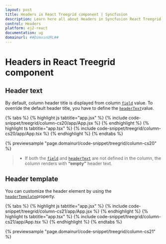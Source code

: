 ```yaml
---
layout: post
title: Headers in React Treegrid component | Syncfusion
description: Learn here all about Headers in Syncfusion React Treegrid component of Syncfusion Essential JS 2 and more.
control: Headers 
platform: ej2-react
documentation: ug
domainurl: ##DomainURL##
---
```


# Headers in React Treegrid component

## Header text

By default, column header title is displayed from column [`field`](https://ej2.syncfusion.com/react/documentation/api/treegrid/column#field) value. To override the default header title, you have to define the [`headerText`](https://ej2.syncfusion.com/react/documentation/api/treegrid/column#headertext)value.

{% tabs %}
{% highlight js tabtitle="app.jsx" %}
{% include code-snippet/treegrid/column-cs20/app/App.jsx %}
{% endhighlight %}
{% highlight ts tabtitle="app.tsx" %}
{% include code-snippet/treegrid/column-cs20/app/App.tsx %}
{% endhighlight %}
{% endtabs %}

 {% previewsample "page.domainurl/code-snippet/treegrid/column-cs20" %}

> * If both the [`field`](https://ej2.syncfusion.com/react/documentation/api/treegrid/column/#field) and [`headerText`](https://ej2.syncfusion.com/react/documentation/api/treegrid/column/#headertext) are not defined in the column, the column renders with **“empty”** header text.

## Header template

You can customize the header element by using the [`headerTemplate`](https://ej2.syncfusion.com/react/documentation/api/treegrid/column/#headertemplate)property.

{% tabs %}
{% highlight js tabtitle="app.jsx" %}
{% include code-snippet/treegrid/column-cs21/app/App.jsx %}
{% endhighlight %}
{% highlight ts tabtitle="app.tsx" %}
{% include code-snippet/treegrid/column-cs21/app/App.tsx %}
{% endhighlight %}
{% endtabs %}

 {% previewsample "page.domainurl/code-snippet/treegrid/column-cs21" %}